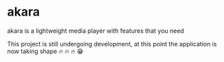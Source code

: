 # akara
akara is a lightweight media player with features that you need

This project is still undergoing development, at this point the application is now taking shape :fire: :fire: :fire: :grin:
